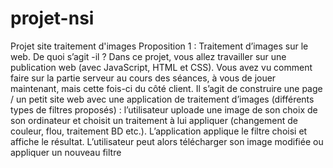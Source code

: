 # projet-nsi
Projet site traitement d'images
Proposition 1 : Traitement d’images sur le web.
De quoi s’agit -il ?
Dans ce projet, vous allez travailler sur une publication web
(avec JavaScript, HTML et CSS). Vous avez vu comment faire
sur la partie serveur au cours des séances, à vous de jouer
maintenant, mais cette fois-ci du côté client.
Il s’agit de construire une page / un petit site web avec une
application de traitement d’images (différents types de filtres
proposés) : l’utilisateur uploade une image de son choix de son
ordinateur et choisit un traitement à lui appliquer (changement
de couleur, flou, traitement BD etc.). L’application applique le
filtre choisi et affiche le résultat. L’utilisateur peut alors
télécharger son image modifiée ou appliquer un nouveau filtre
